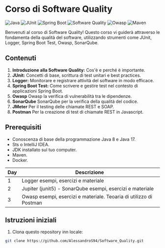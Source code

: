 # Corso di Software Quality 
![Java](https://img.shields.io/badge/Java-ED8B00?style=for-the-badge&logo=java&logoColor=white)
![JUnit](https://img.shields.io/badge/JUnit5-25A162?style=for-the-badge&logo=junit5&logoColor=white)
![Spring Boot](https://img.shields.io/badge/Spring_Boot-6DB33F?style=for-the-badge&logo=spring-boot)
![Software Quality](https://img.shields.io/badge/Software%20Quality-FF6F61?style=for-the-badge)
![Owasp](https://img.shields.io/badge/OWASP-6DB33F?style=for-the-badge)
![Maven](https://img.shields.io/badge/Maven-ED8B00?style=for-the-badge)

Benvenuti al  corso di Software Quality! Questo corso vi guiderà attraverso le fondamenta della qualità del software, utilizzando strumenti come JUnit, Logger, Spring Boot Test, Owasp, SonarQube.
## Contenuti

1. **Introduzione alla Software Quality:** Cos'è e perché è importante.
2. **JUnit:** Concetti di base, scrittura di test unitari e best practices.
3. **Logger:** Monitorare e registrare attività del software in modo efficace.
4. **Spring Boot Test:** Come scrivere e gestire test nel contesto di applicazioni Spring Boot.
5. **Owasp** Owasp la verifica di vulnerabilità tra le dipendenze.
6. **SonarQube** SonarQube per la verifica della qualità del codice.
7. **JMeter** Per il testing delle chiamate REST e SOAP.
8. **Postman** Per la creazione di test di chiamate REST in Javascript.

## Prerequisiti

- Conoscenza di base della programmazione Java 8 e Java 17.
- Sts o IntelliJ IDEA.
- JDK installato sul tuo computer.
- Maven.
- Docker.

|Day| Descrizione|
|---|------------|
|1| Logger esempi, esercizi e materiale |
|2| Jupiter (junit5) - SonarQube esempi, esercizi e materiale |
|3| Owasp esempi, esercizi e materiale. Teoaria di utilizzo di Postman  |


## Istruzioni iniziali

1. Clona questo repository inn locale:
```bash
git clone https://github.com/AlessandroS94/Software_Quality.git

```
